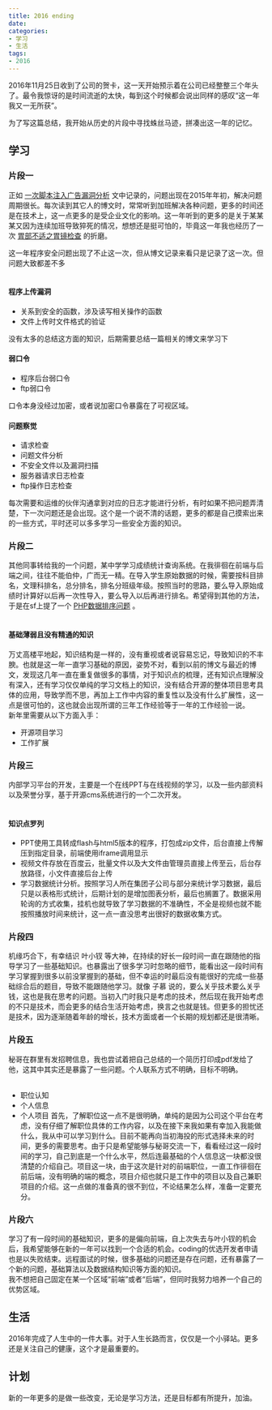 ```yaml
---
title: 2016 ending
date:
categories:
- 学习
- 生活
tags:
- 2016
---
```


2016年11月25日收到了公司的贺卡，这一天开始预示着在公司已经整整三个年头了。最令我惊讶的是时间流逝的太快，每到这个时候都会说出同样的感叹“这一年我又一无所获”。  
<!-- more -->
为了写这篇总结，我开始从历史的片段中寻找蛛丝马迹，拼凑出这一年的记忆。  

## 学习

### 片段一
正如 [一次脚本注入广告漏洞分析](http://www.cnblogs.com/unofficial/p/5226843.html) 文中记录的，问题出现在2015年年初，解决问题周期很长。每次读到其它人的博文时，常常听到加班解决各种问题，更多的时间还是在技术上，这一点更多的是受企业文化的影响。这一年听到的更多的是关于某某某又因为连续加班导致猝死的情况，想想还是挺可怕的，毕竟这一年我也经历了一次 [胃部不适之胃镜检查](http://www.unofficial.cn/2016/09/23/%E8%83%83.html) 的折磨。  

这一年程序安全问题出现了不止这一次，但从博文记录来看只是记录了这一次。但问题大致都差不多  
<br />
#### 程序上传漏洞
- 关系到安全的函数，涉及读写相关操作的函数
- 文件上传时文件格式的验证

 没有太多的总结这方面的知识，后期需要总结一篇相关的博文来学习下

#### 弱口令
- 程序后台弱口令
- ftp弱口令

 口令本身没经过加密，或者说加密口令暴露在了可视区域。

#### 问题察觉
- 请求检查
- 问题文件分析
- 不安全文件以及漏洞扫描
- 服务器请求日志检查
- ftp操作日志检查

 每次需要和运维的伙伴沟通拿到对应的日志才能进行分析，有时如果不把问题弄清楚，下一次问题还是会出现。这个是一个说不清的话题，更多的都是自己摸索出来的一些方式，平时还可以多多学习一些安全方面的知识。  

### 片段二
其他同事转给我的一个问题，某中学学习成绩统计查询系统。在我徘徊在前端与后端之间，往往不能伯仲，广而无一精。在导入学生原始数据的时候，需要按科目排名，文理科排名，总分排名，排名分班级年级。按照当时的思路，要么导入原始成绩时计算好以后再一次性导入，要么导入以后再进行排名。希望得到其他的方法，于是在sf上提了一个 [PHP数据排序问题](https://segmentfault.com/q/1010000004823907) 。  
<br />
#### 基础薄弱且没有精通的知识
万丈高楼平地起，知识结构是一样的，没有重视或者说容易忘记，导致知识的不丰腴。也就是这一年一直学习基础的原因，姿势不对，看到以前的博文与最近的博文，发现这几年一直在重复做很多的事情，对于知识点的梳理，还有知识点理解没有深入，还有学习仅仅单纯的学习文档上的知识，没有结合开源的整体项目思考具体的应用，导致学而不思，再加上工作中内容的重复性以及没有什么扩展性，这一点是很可怕的，这也就会出现所谓的三年工作经验等于一年的工作经验一说。  
新年里需要从以下方面入手：  

- 开源项目学习
- 工作扩展

### 片段三
内部学习平台的开发，主要是一个在线PPT与在线视频的学习，以及一些内部资料以及荣誉分享，基于开源cms系统进行的一个二次开发。  
<br />
#### 知识点罗列
- PPT使用工具转成flash与html5版本的程序，打包成zip文件，后台直接上传解压到指定目录，前端使用iframe调用显示
- 视频文件存放在百度云，批量文件以及大文件由管理员直接上传至云，后台存放路径，小文件直接后台上传
- 学习数据统计分析。按照学习人所在集团子公司与部分来统计学习数据，最后只是以表格形式统计，后期计划的是增加图表分析，最后也搁置了。数据采用轮询的方式收集，挂机也就导致了学习数据的不准确性，不全是视频也就不能按照播放时间来统计，这一点一直没思考出很好的数据收集方式。  

### 片段四
机缘巧合下，有幸结识 叶小钗 等大神，在持续的好长一段时间一直在跟随他的指导学习了一些基础知识。也暴露出了很多学习时忽略的细节，能看出这一段时间有学习掌握到很多以前没掌握到的基础，但不幸运的时最后没有能很好的完成一些基础综合后的题目，导致不能跟随他学习。就像 子慕 说的，要么关乎技术要么关乎钱，这也是我在思考的问题。当初入门时我只是考虑的技术，然后现在我开始考虑的不只是技术，而会更多的结合生活开始考虑，换言之也就是钱。但更多的担忧还是技术，因为逐渐随着年龄的增长，技术方面或者一个长期的规划都还是很清晰。  

### 片段五
秘哥在群里有发招聘信息，我也尝试着把自己总结的一个简历打印成pdf发给了他，这其中其实还是暴露了一些问题。个人联系方式不明确，目标不明确。  
<br />
- 职位认知
- 个人信息
- 个人项目
首先，了解职位这一点不是很明确，单纯的是因为公司这个平台在考虑，没有仔细了解职位具体的工作内容，以及在接下来我如果有幸加入我能做什么，我从中可以学习到什么。目前不能再向当初海投的形式选择未来的时间，更多的需要思考。由于只是希望能够与秘哥交流一下，看看经过这一段时间的学习，自己到底是一个什么水平，然后连最基础的个人信息这一块都没很清楚的介绍自己。项目这一块，由于这次是针对的前端职位，一直工作徘徊在前后端，没有明确的端的概念，项目介绍也就只是工作中的项目以及自己兼职项目的介绍。这一点做的准备真的很不到位，不论结果怎么样，准备一定要充分。  

### 片段六
学习了有一段时间的基础知识，更多的是偏向前端，自上次失去与叶小钗的机会后，我希望能够在新的一年可以找到一个合适的机会。coding的优选开发者申请也是以失败结束。远程面试的时候，很多基础的问题还是存在问题，还有暴露了一个新的问题，基础算法以及数据结构知识等方面的知识。  
我不想把自己固定在某一个区域“前端”或者“后端”，但同时我努力培养一个自己的优势区域。  


## 生活
2016年完成了人生中的一件大事。对于人生长路而言，仅仅是一个小驿站。更多还是关注自己的健康，这个才是最重要的。  

## 计划
新的一年更多的是做一些改变，无论是学习方法，还是目标都有所提升，加油。

















































